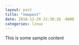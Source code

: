 ```yaml
---
layout: post
title: "newpost"
date: 2018-12-29 22:30:28 -0800
categories: linux
---
```


This is some sample content

